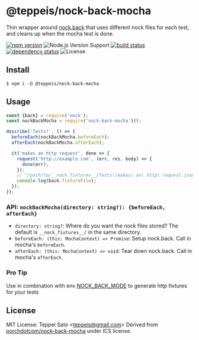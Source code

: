 # @teppeis/nock-back-mocha

Thin wrapper around [nock.back](https://github.com/nock/nock#nock-back) that uses different nock files for each test, and cleans up when the mocha test is done.

[![npm version][npm-image]][npm-url]
![Node.js Version Support][node-version]
[![build status][circleci-image]][circleci-url]
[![dependency status][deps-image]][deps-url]
![License][license]

## Install

```console
$ npm i -D @teppeis/nock-back-mocha
```

## Usage

```js
const {back} = require('nock');
const nockBackMocha = require('nock-back-mocha')();

describe('Tests!', () => {
  beforeEach(nockBackMocha.beforeEach);
  afterEach(nockBackMocha.afterEach);

  it('makes an http request', done => {
    request('http://example.com', (err, res, body) => {
      done(err);
    });
    // "/path/to/__nock_fixtures__/Tests!/makes\ an\ http\ request.json"
    console.log(back.fixtureFile);
  });
});
```

### API: `nockBackMocha(directory: string?): {beforeEach, afterEach}`

- `directory: string?`: Where do you want the nock files stored? The default is `__nock_fixtures__/` in the same directory.
- `beforeEach: (this: MochaContext) => Promise`: Setup nock.back. Call in mocha's `beforeEach`.
- `afterEach: (this: MochaContext) => void`: Tear down nock.back. Call in mocha's `afterEach`.

### Pro Tip

Use in combination with env [NOCK_BACK_MODE](https://github.com/nock/nock#modes) to generate http fixtures for your tests

## License

MIT License: Teppei Sato &lt;teppeis@gmail.com&gt;
Derived from [porchdotcom/nock-back-mocha](https://github.com/porchdotcom/nock-back-mocha) under ICS license.

[npm-image]: https://img.shields.io/npm/v/@teppeis/nock-back-mocha.svg
[npm-url]: https://npmjs.org/package/@teppeis/nock-back-mocha
[npm-downloads-image]: https://img.shields.io/npm/dm/@teppeis/nock-back-mocha.svg
[deps-image]: https://img.shields.io/david/teppeis/nock-back-mocha.svg
[deps-url]: https://david-dm.org/teppeis/nock-back-mocha
[node-version]: https://img.shields.io/badge/Node.js%20support-v6,v8,v10-brightgreen.svg
[license]: https://img.shields.io/npm/l/@teppeis/nock-back-mocha.svg
[circleci-image]: https://circleci.com/gh/teppeis/nock-back-mocha.svg?style=shield
[circleci-url]: https://circleci.com/gh/teppeis/nock-back-mocha
